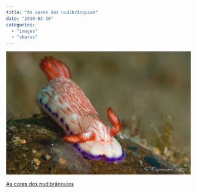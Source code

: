 ```yaml
---
title: "As cores dos nudibrânquios"
date: "2010-02-16"
categories: 
  - "images"
  - "shares"
---
```


![](images/tumblr_kwt0h94huF1qz4vrlo1_640.jpg)

[As cores dos nudibrânquios](http://obviousmag.org/archives/2008/07/as_cores_dos_nu.html)
